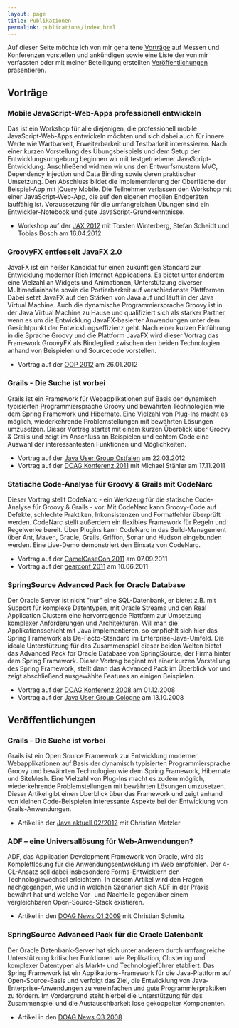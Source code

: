 ```yaml
---
layout: page
title: Publikationen
permalink: publications/index.html
---
```


Auf dieser Seite möchte ich von mir gehaltene [Vorträge](#vortrge) auf Messen und Konferenzen vorstellen und ankündigen sowie eine Liste der von mir verfassten oder mit meiner Beteiligung erstellten [Veröffentlichungen](#verffentlichungen) präsentieren.

Vorträge
--------

### Mobile JavaScript-Web-Apps professionell entwickeln

Das ist ein Workshop für alle diejenigen, die professionell mobile JavaScript-Web-Apps entwickeln möchten und sich dabei auch für innere Werte wie Wartbarkeit, Erweiterbarkeit und Testbarkeit interessieren. Nach einer kurzen Vorstellung des Übungsbeispiels und dem Setup der Entwicklungsumgebung beginnen wir mit testgetriebener JavaScript-Entwicklung. Anschließend widmen wir uns den Entwurfsmustern MVC, Dependency Injection und Data Binding sowie deren praktischer Umsetzung. Den Abschluss bildet die Implementierung der Oberfläche der Beispiel-App mit jQuery Mobile. Die Teilnehmer verlassen den Workshop mit einer JavaScript-Web-App, die auf den eigenen mobilen Endgeräten lauffähig ist. Voraussetzung für die umfangreichen Übungen sind ein Entwickler-Notebook und gute JavaScript-Grundkenntnisse.

* Workshop auf der [JAX 2012](http://jax.de/2012/workshops/?tid=2344) mit Torsten Winterberg, Stefan Scheidt und Tobias Bosch am 16.04.2012

### GroovyFX entfesselt JavaFX 2.0

JavaFX ist ein heißer Kandidat für einen zukünftigen Standard zur Entwicklung moderner Rich Internet Applications. Es bietet unter anderem eine Vielzahl an Widgets und Animationen, Unterstützung diverser Multimediainhalte sowie die Portierbarkeit auf verschiedenste Plattformen. Dabei setzt JavaFX auf den Stärken von Java auf und läuft in der Java Virtual Machine. Auch die dynamische Programmiersprache Groovy ist in der Java Virtual Machine zu Hause und qualifiziert sich als starker Partner, wenn es um die Entwicklung JavaFX-basierter Anwendungen unter dem Gesichtpunkt der Entwicklungseffizienz geht. Nach einer kurzen Einführung in die Sprache Groovy und die Plattform JavaFX wird dieser Vortrag das Framework GroovyFX als Bindeglied zwischen den beiden Technologien anhand von Beispielen und Sourcecode vorstellen.

* Vortrag auf der [OOP 2012](http://www.sigs-datacom.de/oop2012/konferenz) am 26.01.2012

### Grails - Die Suche ist vorbei

Grails ist ein Framework für Webapplikationen auf Basis der dynamisch typisierten Programmiersprache Groovy und bewährten Technologien wie dem Spring Framework und Hibernate. Eine Vielzahl von Plug-Ins macht es möglich, wiederkehrende Problemstellungen mit bewährten Lösungen umzusetzen. Dieser Vortrag startet mit einem kurzen Überblick über Groovy & Grails und zeigt im Anschluss an Beispielen und echtem Code eine Auswahl der interessantesten Funktionen und Möglichkeiten.

* Vortrag auf der [Java User Group Ostfalen](http://www.jug-ostfalen.de) am 22.03.2012
* Vortrag auf der [DOAG Konferenz 2011](http://www.doag.org/konferenz/doag/2011) mit Michael Stähler am 17.11.2011

### Statische Code-Analyse für Groovy & Grails mit CodeNarc

Dieser Vortrag stellt CodeNarc - ein Werkzeug für die statische Code-Analyse für Groovy & Grails - vor. Mit CodeNarc kann Groovy-Code auf Defekte, schlechte Praktiken, Inkonsistenzen und Formatfehler überprüft werden. CodeNarc stellt außerdem ein flexibles Framework für Regeln und Regelwerke bereit. Über Plugins kann CodeNarc in das Build-Management über Ant, Maven, Gradle, Grails, Griffon, Sonar und Hudson eingebunden werden. Eine Live-Demo demonstriert den Einsatz von CodeNarc.

* Vortrag auf der [CamelCaseCon 2011](http://www.camelcasecon.de) am 07.09.2011
* Vortrag auf der [gearconf 2011](http://www.gearconf.com) am 10.06.2011

### SpringSource Advanced Pack for Oracle Database

Der Oracle Server ist nicht "nur" eine SQL-Datenbank, er bietet z.B. mit Support für komplexe Datentypen, mit Oracle Streams und den Real Application Clustern eine hervorragende Plattform zur Umsetzung komplexer Anforderungen und Architekturen. Will man die Applikationsschicht mit Java implementieren, so empfiehlt sich hier das Spring Framework als De-Facto-Standard im Enterprise-Java-Umfeld. Die ideale Unterstützung für das Zusammenspiel dieser beiden Welten bietet das Advanced Pack for Oracle Database von SpringSource, der Firma hinter dem Spring Framework. Dieser Vortrag beginnt mit einer kurzen Vorstellung des Spring Framework, stellt dann das Advanced Pack im Überblick vor und zeigt abschließend ausgewählte Features an einigen Beispielen.

* Vortrag auf der [DOAG Konferenz 2008](http://www.doag.org/konferenz/doag/2008) am 01.12.2008
* Vortrag auf der [Java User Group Cologne](http://jugcologne.org) am 13.10.2008

Veröffentlichungen
-------

### Grails - Die Suche ist vorbei

Grails ist ein Open Source Framework zur Entwicklung moderner Webapplikationen auf Basis der dynamisch typisierten Programmiersprache Groovy und bewährten Technologien wie dem Spring Framework, Hibernate und SiteMesh. Eine Vielzahl von Plug-Ins macht es zudem möglich, wiederkehrende Problemstellungen mit bewährten Lösungen umzusetzen. Dieser Artikel gibt einen Überblick über das Framework und zeigt anhand von kleinen Code-Beispielen interessante Aspekte bei der Entwicklung von Grails-Anwendungen.

* Artikel in der [Java aktuell 02/2012](http://www.ijug.eu/index.php?option=com_content&view=article&id=10&Itemid=35) mit Christian Metzler

### ADF – eine Universallösung für Web-Anwendungen?

ADF, das Application Development Framework von Oracle, wird als Komplettlösung für die Anwendungsentwicklung im Web empfohlen. Der 4-GL-Ansatz soll dabei insbesondere Forms-Entwicklern den Technologiewechsel erleichtern. In diesem Artikel wird den Fragen nachgegangen, wie und in welchen Szenarien sich ADF in der Praxis bewährt hat und welche Vor- und Nachteile gegenüber einem vergleichbaren Open-Source-Stack existieren.

* Artikel in den [DOAG News Q1 2009](http://www.doag.de/publikationen/news.php) mit Christian Schmitz

### SpringSource Advanced Pack für die Oracle Datenbank

Der Oracle Datenbank-Server hat sich unter anderem durch umfangreiche Unterstützung kritischer Funktionen wie Replikation, Clustering und komplexer Datentypen als Markt- und Technologieführer etabliert. Das Spring Framework ist ein Applikations-Framework für die Java-Plattform auf Open-Source-Basis und verfolgt das Ziel, die Entwicklung von Java-Enterprise-Anwendungen zu vereinfachen und gute Programmierpraktiken zu fördern. Im Vordergrund steht hierbei die Unterstützung für das Zusammenspiel und die Austauschbarkeit lose gekoppelter Komponenten.

* Artikel in den [DOAG News Q3 2008](http://www.doag.de/publikationen/news.php)

